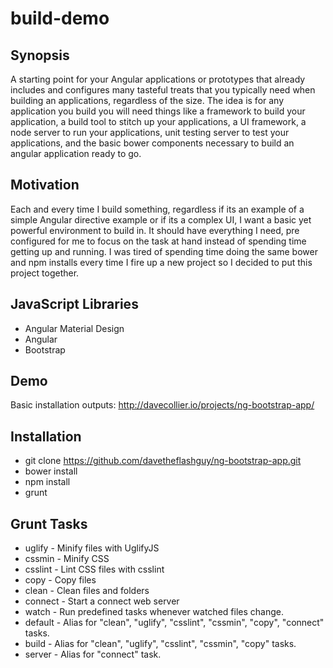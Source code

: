 build-demo
==========

## Synopsis

A starting point for your Angular applications or prototypes that already includes and configures many tasteful treats that you typically need when building an applications, regardless of the size.  The idea is for any application you build you will need things like a framework to build your application,  a build tool to stitch up your applications, a UI framework, a node server to run your applications, unit testing server to test your applications, and the basic bower components necessary to build an angular application ready to go.

## Motivation

Each and every time I build something, regardless if its an example of a simple Angular directive example or if its a complex UI, I want a basic yet powerful environment to build in.  It should have everything I need, pre configured for me to focus on the task at hand instead of spending time getting up and running.  I was tired of spending time doing the same bower and npm installs every time I fire up a new project so I decided to put this project together.

## JavaScript Libraries

* Angular Material Design
* Angular
* Bootstrap


## Demo

Basic installation outputs: http://davecollier.io/projects/ng-bootstrap-app/

## Installation

* git clone https://github.com/davetheflashguy/ng-bootstrap-app.git
* bower install
* npm install
* grunt

## Grunt Tasks

* uglify - Minify files with UglifyJS
* cssmin - Minify CSS
* csslint - Lint CSS files with csslint
* copy - Copy files
* clean - Clean files and folders
* connect - Start a connect web server
* watch - Run predefined tasks whenever watched files change.
* default - Alias for "clean", "uglify", "csslint", "cssmin", "copy", "connect" tasks.
* build - Alias for "clean", "uglify", "csslint", "cssmin", "copy" tasks.
* server - Alias for "connect" task.


